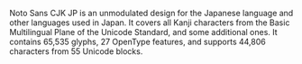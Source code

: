 Noto Sans CJK JP is an unmodulated design for the Japanese language and other languages used in Japan. It covers all Kanji characters from the Basic Multilingual Plane of the Unicode Standard, and some additional ones. It contains 65,535 glyphs, 27 OpenType features, and supports 44,806 characters from 55 Unicode blocks.